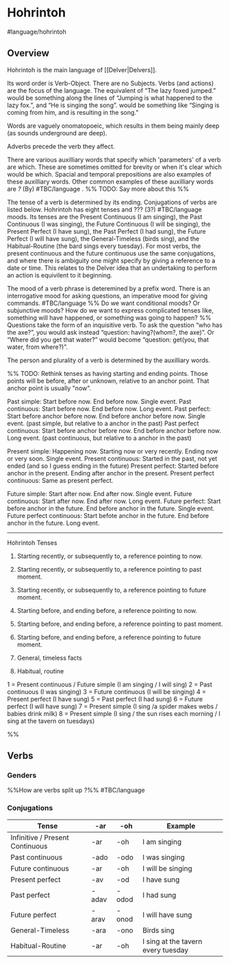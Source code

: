 # Hohrintoh
#language/hohrintoh

## Overview
Hohrintoh is the main language of [[Delver|Delvers]].

Its word order is Verb-Object. There are no Subjects. Verbs (and actions) are the focus of the language. The equivalent of “The lazy foxed jumped.” would be something along the lines of “Jumping is what happened to the lazy fox.”, and “He is singing the song”. would be something like “Singing is coming from him, and is resulting in the song.”

Words are vaguely onomatopoeic, which results in them being mainly deep (as sounds underground are deep).

Adverbs precede the verb they affect.

There are various auxilliary words that specify which 'parameters' of a verb are which. These are sometimes omitted for brevity or when it's clear which would be which. Spacial and temporal prepositions are also examples of these auxilliary words. Other common examples of these auxilliary words are *?* (By) #TBC/language . %% TODO: Say more about this %%

The tense of a verb is determined by its ending. Conjugations of verbs are listed below. Hohrintoh has eight tenses and ??? (3?) #TBC/language  moods.
Its tenses are the Present Continuous (I am singing), the Past Continuous (I was singing), the Future Continuous (I will be singing), the Present Perfect (I have sung), the Past Perfect (I had sung), the Future Perfect (I will have sung), the General-Timeless (birds sing), and the Habitual-Routine (the bard sings every tuesday). For most verbs, the present continuous and the future continuous use the same conjugations, and where there is ambiguity one might specify by giving a reference to a date or time. This relates to the Delver idea that an undertaking to perform an action is equivilent to it beginning.

The mood of a verb phrase is deteremined by a prefix word. There is an interrogative mood for asking questions, an imperative mood for giving commands. #TBC/language %% Do we want conditional moods? Or subjunctive moods? How do we want to express complicated tenses like, something will have happened, or something was going to happen? %%
Questions take the form of an inquisitive verb. To ask the question “who has the axe?”, you would ask instead “question: having?(whom?, the axe)”. Or “Where did you get that water?” would become “question: get(you, that water, from where?)”.

The person and plurality of a verb is determined by the auxilliary words.

%%
TODO: Rethink tenses as having starting and ending points. Those points will be before, after or unknown, relative to an anchor point. That anchor point is usually "now".

Past simple: Start before now. End before now. Single event.
Past continuous: Start before now. End before now. Long event.
Past perfect: Start before anchor before now. End before anchor before now. Single event. (past simple, but relative to a anchor in the past)
Past perfect continuous: Start before anchor before now. End before anchor before now. Long event. (past continuous, but relative to a anchor in the past)

Present simple: Happening now. Starting now or very recently. Ending now or very soon. Single event.
Present continuous: Started in the past, not yet ended (and so I guess ending in the future)
Present perfect: Started before anchor in the present. Ending after anchor in the present.
Present perfect continuous: Same as present perfect. 

Future simple: Start after now. End after now. Single event.
Future continuous: Start after now. End after now. Long event.
Future perfect: Start before anchor in the future. End before anchor in the future. Single event.
Future perfect continuous: Start befote anchor in the future. End before anchor in the future. Long event.

******

Hohrintoh Tenses

1. Starting recently, or subsequently to, a reference pointing to now.
2. Starting recently, or subsequently to, a reference pointing to past moment.
3. Starting recently, or subsequently to, a reference pointing to future moment.

4. Starting before, and ending before, a reference pointing to now.
5. Starting before, and ending before, a reference pointing to past moment.
6. Starting before, and ending before, a reference pointing to future moment.

7. General, timeless facts
8. Habitual, routine

1 = Present continuous / Future simple (I am singing / I will sing)
2 = Past continuous (I was singing)
3 = Future continuous (I will be singing)
4 = Present perfect (I have sung)
5 = Past perfect (I had sung)
6 = Future perfect (I will have sung)
7 = Present simple (I sing /a spider makes webs / babies drink milk)
8 = Present simple (I sing / the sun rises each morning / I sing at the tavern on tuesdays)

%%

## Verbs
### Genders
%%How are verbs split up ?%%
#TBC/language 

### Conjugations
Tense | -ar | -oh | Example
------|-----|-----|--------
Infinitive / Present Continuous | -ar | -oh | I am singing
Past continuous | -ado | -odo | I was singing
Future continuous | -ar | -oh | I will be singing
Present perfect | -av | -od | I have sung
Past perfect | -adav | -odod | I had sung
Future perfect | -arav | -onod | I will have sung
General-Timeless | -ara | -ono | Birds sing
Habitual-Routine | -ar | -oh | I sing at the tavern every tuesday
